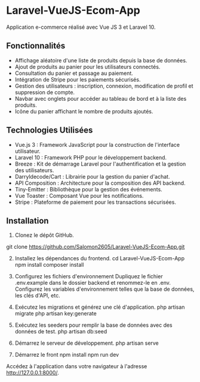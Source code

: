 # Laravel-VueJS-Ecom-App

Application e-commerce réalisé avec Vue JS 3 et Laravel 10.

## Fonctionnalités

- Affichage aléatoire d'une liste de produits depuis la base de données.
- Ajout de produits au panier pour les utilisateurs connectés.
- Consultation du panier et passage au paiement.
- Intégration de Stripe pour les paiements sécurisés.
- Gestion des utilisateurs : inscription, connexion, modification de profil et suppression de compte.
- Navbar avec onglets pour accéder au tableau de bord et à la liste des produits.
- Icône du panier affichant le nombre de produits ajoutés.

## Technologies Utilisées

- Vue.js 3 : Framework JavaScript pour la construction de l'interface utilisateur.
- Laravel 10 : Framework PHP pour le développement backend.
- Breeze : Kit de démarrage Laravel pour l'authentification et la gestion des utilisateurs.
- Darryldecode/Cart : Librairie pour la gestion du panier d'achat.
- API Composition : Architecture pour la composition des API backend.
- Tiny-Emitter : Bibliothèque pour la gestion des événements.
- Vue Toaster : Composant Vue pour les notifications.
- Stripe : Plateforme de paiement pour les transactions sécurisées.

## Installation

1. Clonez le dépôt GitHub.

git clone https://github.com/Salomon2605/Laravel-VueJS-Ecom-App.git

2. Installez les dépendances du frontend.
    cd Laravel-VueJS-Ecom-App
    npm install
    composer install

3. Configurez les fichiers d'environnement
    Dupliquez le fichier .env.example dans le dossier backend et renommez-le en .env. 
    Configurez les variables d'environnement telles que la base de données, les clés d'API, etc.

4. Exécutez les migrations et générez une clé d'application.
    php artisan migrate
    php artisan key:generate

5. Exécutez les seeders pour remplir la base de données avec des données de test.
    php artisan db:seed

6. Démarrez le serveur de développement.
    php artisan serve

7. Démarrez le front
    npm install
    npm run dev

Accédez à l'application dans votre navigateur à l'adresse http://127.0.0.1:8000/.